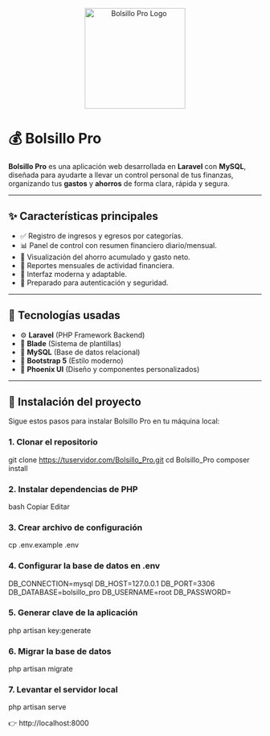 <p align="center">
  <img src="./bolsillo_pro/resources/phoenix/media/logos/logo_bolsillo_pro.png" alt="Bolsillo Pro Logo" width="200"/>
</p>

# 💰 Bolsillo Pro

**Bolsillo Pro** es una aplicación web desarrollada en **Laravel** con **MySQL**, diseñada para ayudarte a llevar un control personal de tus finanzas, organizando tus **gastos** y **ahorros** de forma clara, rápida y segura.

---

## ✨ Características principales

- ✅ Registro de ingresos y egresos por categorías.
- 📊 Panel de control con resumen financiero diario/mensual.
- 💾 Visualización del ahorro acumulado y gasto neto.
- 📅 Reportes mensuales de actividad financiera.
- 📱 Interfaz moderna y adaptable.
- 🔐 Preparado para autenticación y seguridad.

---

## 🧪 Tecnologías usadas

- ⚙️ **Laravel** (PHP Framework Backend)
- 🧠 **Blade** (Sistema de plantillas)
- 🐬 **MySQL** (Base de datos relacional)
- 🎨 **Bootstrap 5** (Estilo moderno)
- 🌈 **Phoenix UI** (Diseño y componentes personalizados)

---

## 🚀 Instalación del proyecto

Sigue estos pasos para instalar Bolsillo Pro en tu máquina local:

### 1. Clonar el repositorio

git clone https://tuservidor.com/Bolsillo_Pro.git
cd Bolsillo_Pro
composer install

### 2. Instalar dependencias de PHP
bash
Copiar
Editar

### 3. Crear archivo de configuración
cp .env.example .env

### 4. Configurar la base de datos en .env
DB_CONNECTION=mysql
DB_HOST=127.0.0.1
DB_PORT=3306
DB_DATABASE=bolsillo_pro
DB_USERNAME=root
DB_PASSWORD=

### 5. Generar clave de la aplicación

php artisan key:generate

### 6. Migrar la base de datos

php artisan migrate

### 7. Levantar el servidor local

php artisan serve

👉 http://localhost:8000